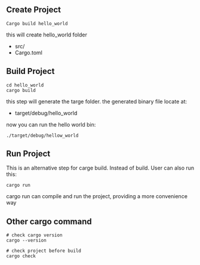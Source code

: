 ## Create Project
```
Cargo build hello_world
```
this will create hello_world folder
* src/ 
* Cargo.toml

## Build Project
```
cd hello_world
cargo build
```
this step will generate the targe folder. the generated binary file locate at:
* target/debug/hello_world


now you can run the hello world bin:
```
./target/debug/hellow_world
```

## Run Project
This is an alternative step for carge build. Instead of build. User can also run this:
```
cargo run 
```

cargo run can compile and run the project, providing a more convenience way

## Other cargo command
```
# check cargo version
cargo --version

# check project before build
cargo check
```
